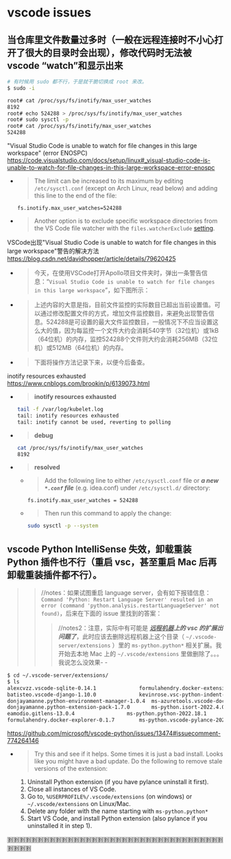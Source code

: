 
# vscode issues

## 当仓库里文件数量过多时（一般在远程连接时不小心打开了很大的目录时会出现），修改代码时无法被vscode “watch”和显示出来

```sh
# 有时候用 sudo 都不行，于是就干脆切换成 root 来改。
$ sudo -i

root# cat /proc/sys/fs/inotify/max_user_watches
8192
root# echo 524288 > /proc/sys/fs/inotify/max_user_watches
root# sudo sysctl -p
root# cat /proc/sys/fs/inotify/max_user_watches
524288
```

"Visual Studio Code is unable to watch for file changes in this large workspace" (error ENOSPC) https://code.visualstudio.com/docs/setup/linux#_visual-studio-code-is-unable-to-watch-for-file-changes-in-this-large-workspace-error-enospc
- > The limit can be increased to its maximum by editing `/etc/sysctl.conf` (except on Arch Linux, read below) and adding this line to the end of the file:
  ```console
  fs.inotify.max_user_watches=524288
  ```
- > Another option is to exclude specific workspace directories from the VS Code file watcher with the `files.watcherExclude` [setting](https://code.visualstudio.com/docs/getstarted/settings).

VSCode出现"Visual Studio Code is unable to watch for file changes in this large workspace"警告的解决方法 https://blog.csdn.net/davidhopper/article/details/79620425
- > 今天，在使用VSCode打开Apollo项目文件夹时，弹出一条警告信息：“`Visual Studio Code is unable to watch for file changes in this large workspace`”，如下图所示：
- > 上述内容的大意是指，目前文件监控的实际数目已超出当前设置值。可以通过修改配置文件的方式，增加文件监控数目，来避免出现警告信息。524288是可设置的最大文件监控数目，一般情况下不应当设置这么大的值，因为每监控一个文件大约会消耗540字节（32位机）或1kB（64位机）的内存，监控524288个文件则大约会消耗256MB（32位机）或512MB（64位机）的内存。
- > 下面将操作方法记录下来，以便今后备查。

inotify resources exhausted https://www.cnblogs.com/brookin/p/6139073.html
- > **inotify resources exhausted**
  ```sh
  tail -f /var/log/kubelet.log
  tail: inotify resources exhausted
  tail: inotify cannot be used, reverting to polling
  ```
- > **debug**
  ```sh
  cat /proc/sys/fs/inotify/max_user_watches
  8192
  ```
- > **resolved**
  * > Add the following line to either `/etc/sysctl.conf` file or ***a new `*.conf` file*** (e.g. idea.conf) under `/etc/sysctl.d/` directory:
    ```console
    fs.inotify.max_user_watches = 524288
    ```
  * > Then run this command to apply the change:
    ```sh
    sudo sysctl -p --system
    ```

## vscode Python IntelliSense 失效，卸载重装 Python 插件也不行（重启 vsc，甚至重启 Mac 后再卸载重装插件都不行）。
>> //notes：如果试图重启 language server，会有如下报错信息：`Command 'Python: Restart Language Server' resulted in an error (command 'python.analysis.restartLanguageServer' not found)`，后来在下面的 issue 里找到的答案：
>>> //notes2：注意，实际中有可能是 ***<ins>远程机器</ins>上的 vsc 的扩展出问题了***，此时应该去删除远程机器上这个目录（ `~/.vscode-server/extensions` ）里的 `ms-python.python*` 相关扩展。我开始去本地 Mac 上的 `~/.vscode/extensions` 里做删除了。。。我说怎么没效果- - 
```sh
$ cd ~/.vscode-server/extensions/
$ ls
alexcvzz.vscode-sqlite-0.14.1		       formulahendry.docker-extension-pack-0.0.1  ms-toolsai.jupyter-2022.9.1202862440	     ms-vscode.cpptools-1.12.4-linux-x64      twxs.cmake-0.0.17
batisteo.vscode-django-1.10.0		       kevinrose.vsc-python-indent-1.18.0	  ms-toolsai.jupyter-keymap-1.0.0	     ms-vscode.cpptools-extension-pack-1.3.0  visualstudioexptteam.intellicode-api-usage-examples-0.2.6
donjayamanne.python-environment-manager-1.0.4  ms-azuretools.vscode-docker-1.22.2	  ms-toolsai.jupyter-renderers-1.0.12	     ms-vscode.cpptools-themes-2.0.0	      visualstudioexptteam.vscodeintellicode-1.2.29
donjayamanne.python-extension-pack-1.7.0       ms-python.isort-2022.4.0			  ms-toolsai.vscode-jupyter-cell-tags-0.1.6  mtxr.sqltools-0.25.1		      wholroyd.jinja-0.0.8
eamodio.gitlens-13.0.4			       ms-python.python-2022.18.1		  ms-toolsai.vscode-jupyter-slideshow-0.1.5  mtxr.sqltools-driver-sqlite-0.4.0
formulahendry.docker-explorer-0.1.7	       ms-python.vscode-pylance-2022.11.10	  ms-vscode.cmake-tools-1.12.27		     njpwerner.autodocstring-0.6.1
```

https://github.com/microsoft/vscode-python/issues/13474#issuecomment-774264146
- > Try this and see if it helps. Some times it is just a bad install. Looks like you might have a bad update. Do the following to remove stale versions of the extension:
  1. Uninstall Python extension (if you have pylance uninstall it first).
  2. Close all instances of VS Code.
  3. Go to, `%USERPROFILE%/.vscode/extensions` (on windows) or `~/.vscode/extensions` on Linux/Mac.
  4. Delete any folder with the name starting with `ms-python.python*`
  5. Start VS Code, and install Python extension (also pylance if you uninstalled it in step 1).

:u5272::u5272::u5272::u5272::u5272::u5272::u5272::u5272::u5272::u5272::u5272::u5272::u5272::u5272::u5272::u5272::u5272::u5272::u5272::u5272::u5272::u5272::u5272::u5272::u5272::u5272::u5272::u5272::u5272::u5272::u5272::u5272::u5272::u5272::u5272::u5272::u5272::u5272::u5272::u5272:

